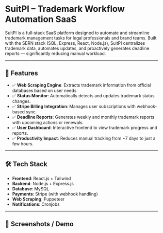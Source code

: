 # SuitPI – Trademark Workflow Automation SaaS

SuitPI is a full-stack SaaS platform designed to automate and streamline trademark management tasks for legal professionals and brand teams. Built with the SERN stack (SQL, Express, React, Node.js), SuitPI centralizes trademark data, automates updates, and proactively generates deadline reports — significantly reducing manual workload.

---

## 🔧 Features

- ✅ **Web Scraping Engine**: Extracts trademark information from official databases based on user needs.
- ✅ **Status Monitor**: Automatically detects and updates trademark status changes.
- ✅ **Stripe Billing Integration**: Manages user subscriptions with webhook-based sync.
- ✅ **Deadline Reports**: Generates weekly and monthly trademark reports with upcoming actions or renewals.
- ✅ **User Dashboard**: Interactive frontend to view trademark progress and reports.
- ✅ **Productivity Impact**: Reduces manual tracking from ~7 days to just a few hours.

---

## 🛠️ Tech Stack

- **Frontend**: React.js + Tailwind
- **Backend**: Node.js + Express.js
- **Database**: MySQL
- **Payments**: Stripe (with webhook handling)
- **Web Scraping**: Puppeteer
- **Notifications**: Cronjobs

---

## 📸 Screenshots / Demo
